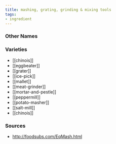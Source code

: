 ```yaml
---
title: mashing, grating, grinding & mixing tools
tags:
- ingredient
---
```



### Other Names


### Varieties

* [[chinois]]
* [[eggbeater]]
* [[grater]]
* [[ice-pick]]
* [[mallet]]
* [[meat-grinder]]
* [[mortar-and-pestle]]
* [[peppermill]]
* [[potato-masher]]
* [[salt-mill]]
* [[chinois]]

### Sources
* http://foodsubs.com/EqMash.html
